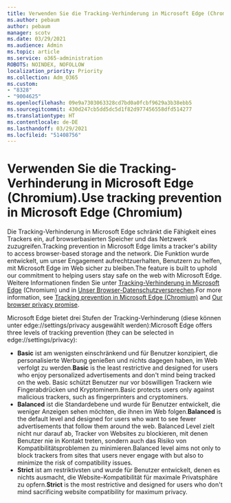 ```yaml
---
title: Verwenden Sie die Tracking-Verhinderung in Microsoft Edge (Chromium).
ms.author: pebaum
author: pebaum
manager: scotv
ms.date: 03/29/2021
ms.audience: Admin
ms.topic: article
ms.service: o365-administration
ROBOTS: NOINDEX, NOFOLLOW
localization_priority: Priority
ms.collection: Adm_O365
ms.custom:
- "8328"
- "9004625"
ms.openlocfilehash: 09e9a7303063328cd7bd0a0fcbf9629a3b38ebb5
ms.sourcegitcommit: 430d247cb5dd5dc5d1f82d977456558dfd514277
ms.translationtype: HT
ms.contentlocale: de-DE
ms.lasthandoff: 03/29/2021
ms.locfileid: "51408756"
---
```

# <a name="use-tracking-prevention-in-microsoft-edge-chromium"></a><span data-ttu-id="aee69-102">Verwenden Sie die Tracking-Verhinderung in Microsoft Edge (Chromium).</span><span class="sxs-lookup"><span data-stu-id="aee69-102">Use tracking prevention in Microsoft Edge (Chromium)</span></span>

<span data-ttu-id="aee69-103">Die Tracking-Verhinderung in Microsoft Edge schränkt die Fähigkeit eines Trackers ein, auf browserbasierten Speicher und das Netzwerk zuzugreifen.</span><span class="sxs-lookup"><span data-stu-id="aee69-103">Tracking prevention in Microsoft Edge limits a tracker's ability to access browser-based storage and the network.</span></span> <span data-ttu-id="aee69-104">Die Funktion wurde entwickelt, um unser Engagement aufrechtzuerhalten, Benutzern zu helfen, mit Microsoft Edge im Web sicher zu bleiben.</span><span class="sxs-lookup"><span data-stu-id="aee69-104">The feature is built to uphold our commitment to helping users stay safe on the web with Microsoft Edge.</span></span> <span data-ttu-id="aee69-105">Weitere Informationen finden Sie unter [Tracking-Verhinderung in Microsoft Edge](https://go.microsoft.com/fwlink/?linkid=2135435) (Chromium) und in [Unser Browser-Datenschutzversprechen](https://go.microsoft.com/fwlink/?linkid=2135350).</span><span class="sxs-lookup"><span data-stu-id="aee69-105">For more information, see [Tracking prevention in Microsoft Edge (Chromium)](https://go.microsoft.com/fwlink/?linkid=2135435) and [Our browser privacy promise](https://go.microsoft.com/fwlink/?linkid=2135350).</span></span>

<span data-ttu-id="aee69-106">Microsoft Edge bietet drei Stufen der Tracking-Verhinderung (diese können unter edge://settings/privacy ausgewählt werden):</span><span class="sxs-lookup"><span data-stu-id="aee69-106">Microsoft Edge offers three levels of tracking prevention (they can be selected in edge://settings/privacy):</span></span>

- <span data-ttu-id="aee69-107">**Basic** ist am wenigsten einschränkend und für Benutzer konzipiert, die personalisierte Werbung genießen und nichts dagegen haben, im Web verfolgt zu werden.</span><span class="sxs-lookup"><span data-stu-id="aee69-107">**Basic** is the least restrictive and designed for users who enjoy personalized advertisements and don't mind being tracked on the web.</span></span> <span data-ttu-id="aee69-108">Basic schützt Benutzer nur vor böswilligen Trackern wie Fingerabdrücken und Kryptominern.</span><span class="sxs-lookup"><span data-stu-id="aee69-108">Basic protects users only against malicious trackers, such as fingerprinters and cryptominers.</span></span>
- <span data-ttu-id="aee69-109">**Balanced** ist die Standardebene und wurde für Benutzer entwickelt, die weniger Anzeigen sehen möchten, die ihnen im Web folgen.</span><span class="sxs-lookup"><span data-stu-id="aee69-109">**Balanced** is the default level and designed for users who want to see fewer advertisements that follow them around the web.</span></span> <span data-ttu-id="aee69-110">Balanced Level zielt nicht nur darauf ab, Tracker von Websites zu blockieren, mit denen Benutzer nie in Kontakt treten, sondern auch das Risiko von Kompatibilitätsproblemen zu minimieren.</span><span class="sxs-lookup"><span data-stu-id="aee69-110">Balanced level aims not only to block trackers from sites that users never engage with but also to minimize the risk of compatibility issues.</span></span>
- <span data-ttu-id="aee69-111">**Strict** ist am restriktivsten und wurde für Benutzer entwickelt, denen es nichts ausmacht, die Website-Kompatibilität für maximale Privatsphäre zu opfern.</span><span class="sxs-lookup"><span data-stu-id="aee69-111">**Strict** is the most restrictive and designed for users who don't mind sacrificing website compatibility for maximum privacy.</span></span>